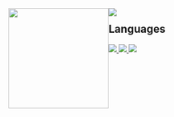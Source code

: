 <a href="#" class="clearfix">
  <img height="200" style="pointer-events: none;float: left;" src="https://readme-amber.vercel.app/api?username=ReverseSacle&show_icons=true&include_all_commits=true&exclude_repo=ReadMe&bg_color=30,e96443,904e95&title_color=fff&text_color=fff&icon_color=ffe6fa" />
    <img align="bottom" style="pointer-events: none;float: left;" src="https://readme-amber.vercel.app/api/top-langs/?username=ReverseSacle&layout=compact&exclude_repo=ReadMe,ReverseSacle.github.io,_MiniValine&hide=CMake,Shell,Cuda,stylus,Nunjucks" />
</a>
<h2>Languages</h2>
<a href="#">
  <img style="pointer-events: none;" src="https://img.shields.io/badge/-C-192133?style=flat-square&logo=c&logoColor=white" />
  <img style="pointer-events: none;" src="https://img.shields.io/badge/-C++-192133?style=flat-square&logo=cplusplus&logoColor=white" />
  <img style="pointer-events: none;" src="https://img.shields.io/badge/-Rust-192133?style=flat-square&logo=Rust&logoColor=white" />
</a>
